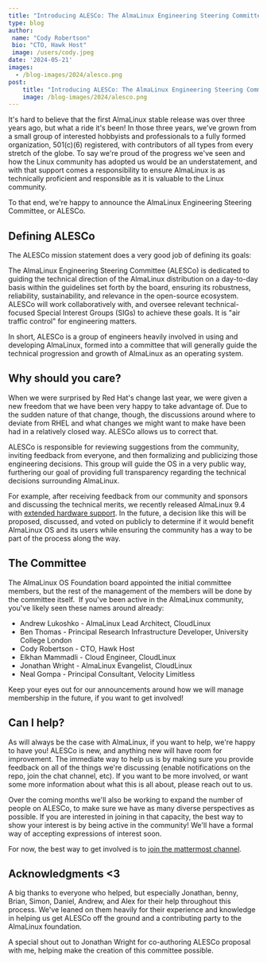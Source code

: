 ```yaml
---
title: "Introducing ALESCo: The AlmaLinux Engineering Steering Committee"
type: blog
author: 
 name: "Cody Robertson"
 bio: "CTO, Hawk Host"
 image: /users/cody.jpeg
date: '2024-05-21'
images:
  - /blog-images/2024/alesco.png
post:
    title: "Introducing ALESCo: The AlmaLinux Engineering Steering Committee"
    image: /blog-images/2024/alesco.png
---
```


It's hard to believe that the first AlmaLinux stable release was over three years ago, but what a ride it's been! In those three years, we've grown from a small group of interested hobbyists and professionals to a fully formed organization, 501(c)(6) registered, with contributors of all types from every stretch of the globe. To say we're proud of the progress we've seen and how the Linux community has adopted us would be an understatement, and with that support comes a responsibility to ensure AlmaLinux is as technically proficient and responsible as it is valuable to the Linux community.

To that end, we're happy to announce the AlmaLinux Engineering Steering Committee, or ALESCo. 

## Defining ALESCo

The ALESCo mission statement does a very good job of defining its goals:

The AlmaLinux Engineering Steering Committee (ALESCo) is dedicated to guiding the technical direction of the AlmaLinux distribution on a day-to-day basis within the guidelines set forth by the board, ensuring its robustness, reliability, sustainability, and relevance in the open-source ecosystem. ALESCo will work collaboratively with, and oversee relevant technical-focused Special Interest Groups (SIGs) to achieve these goals. It is "air traffic control" for engineering matters.

In short, ALESCo is a group of engineers heavily involved in using and developing AlmaLinux, formed into a committee that will generally guide the technical progression and growth of AlmaLinux as an operating system. 

## Why should you care?

When we were surprised by Red Hat's change last year, we were given a new freedom that we have been very happy to take advantage of. Due to the sudden nature of that change, though, the discussions around where to deviate from RHEL and what changes we might want to make have been had in a relatively closed way. ALESCo allows us to correct that. 

ALESCo is responsible for reviewing suggestions from the community, inviting feedback from everyone, and then formalizing and publicizing those engineering decisions. This group will guide the OS in a very public way, furthering our goal of providing full transparency regarding the technical decisions surrounding AlmaLinux.

For example, after receiving feedback from our community and sponsors and discussing the technical merits, we recently released AlmaLinux 9.4 with [extended hardware support](https://wiki.almalinux.org/release-notes/9.4.html#extended-hardware-support). In the future, a decision like this will be proposed, discussed, and voted on publicly to determine if it would benefit AlmaLinux OS and its users while ensuring the community has a way to be part of the process along the way.

## The Committee

The AlmaLinux OS Foundation board appointed the initial committee members, but the rest of the management of the members will be done by the committee itself.  If you've been active in the AlmaLinux community, you've likely seen these names around already:

* Andrew Lukoshko - AlmaLinux Lead Architect, CloudLinux
* Ben Thomas - Principal Research Infrastructure Developer, University College London
* Cody Robertson - CTO, Hawk Host
* Elkhan Mammadli - Cloud Engineer, CloudLinux
* Jonathan Wright - AlmaLinux Evangelist, CloudLinux
* Neal Gompa - Principal Consultant, Velocity Limitless

Keep your eyes out for our announcements around how we will manage membership in the future, if you want to get involved!

## Can I help?

As will always be the case with AlmaLinux, if you want to help, we're happy to have you! ALESCo is new, and anything new will have room for improvement. The immediate way to help us is by making sure you provide feedback on all of the things we're discussing (enable notifications on the repo, join the chat channel, etc). If you want to be more involved, or want some more information about what this is all about, please reach out to us.

Over the coming months we'll also be working to expand the number of people on ALESCo, to make sure we have as many diverse perspectives as possible. If you are interested in joining in that capacity, the best way to show your interest is by being active in the community! We'll have a formal way of accepting expressions of interest soon. 

For now, the best way to get involved is to [join the mattermost channel](https://chat.almalinux.org/almalinux/channels/alesco). 

## Acknowledgments <3

A big thanks to everyone who helped, but especially Jonathan, benny, Brian, Simon, Daniel, Andrew, and Alex for their help throughout this process. We've leaned on them heavily for their experience and knowledge in helping us get ALESCo off the ground and a contributing party to the AlmaLinux foundation.

A special shout out to Jonathan Wright for co-authoring ALESCo proposal with me, helping make the creation of this committee possible.